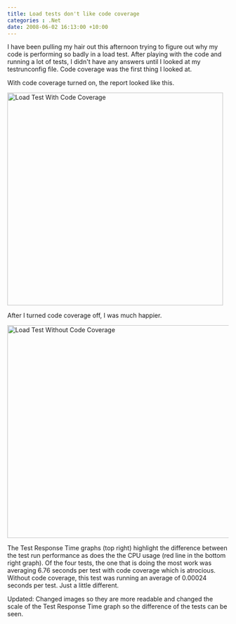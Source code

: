 ```yaml
---
title: Load tests don't like code coverage
categories : .Net
date: 2008-06-02 16:13:00 +10:00
---
```


<p>
I have been pulling my hair out this afternoon trying to figure out why my code is performing so badly in a load test. After playing with the code and running a lot of tests, I didn&#39;t have any answers until I looked at my testrunconfig file. Code coverage was the first thing I looked at. 
</p>
<p>
With code coverage turned on, the report looked like this. 
</p>
<p>
<a href="//blogfiles/WindowsLiveWriter/Loadtestsdontlikecodecoverage_14C6D/LoadTestWithCodeCoverage.jpg"><img style="border: 0px" src="//blogfiles/WindowsLiveWriter/Loadtestsdontlikecodecoverage_14C6D/LoadTestWithCodeCoverage_thumb.jpg" border="0" alt="Load Test With Code Coverage" width="491" height="484" /></a> 
</p>
<p>
After I turned code coverage off, I was much happier. 
</p>
<p>
<a href="//blogfiles/WindowsLiveWriter/Loadtestsdontlikecodecoverage_14C6D/LoadTestWithoutCodeCoverage.jpg"><img style="border: 0px" src="//blogfiles/WindowsLiveWriter/Loadtestsdontlikecodecoverage_14C6D/LoadTestWithoutCodeCoverage_thumb.jpg" border="0" alt="Load Test Without Code Coverage" width="526" height="484" /></a> 
</p>
<p>
The Test Response Time graphs (top right) highlight the difference between the test run performance as does the the CPU usage (red line in the bottom right graph). Of the four tests, the one that is doing the most work was averaging 6.76 seconds per test with code coverage which is atrocious. Without code coverage, this test was running an average of 0.00024 seconds per test. Just a little different. 
</p>
<p>
Updated: Changed images so they are more readable and changed the scale of the Test Response Time graph so the difference of the tests can be seen. 
</p>

